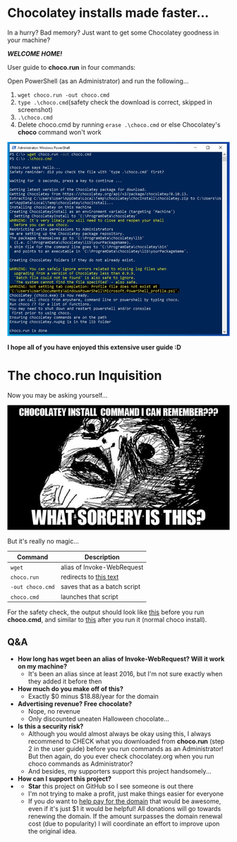 
# Chocolatey installs made faster...
In a hurry? Bad memory? Just want to get some Chocolatey goodness in your machine?

***WELCOME HOME!***

User guide to **choco.run** in four commands:

Open PowerShell (as an Administrator) and run the following...
 1. `wget choco.run -out choco.cmd`
 2. `type .\choco.cmd`(safety check the download is correct, skipped in screenshot)
 3. `.\choco.cmd`
 4. Delete choco.cmd by running `erase .\choco.cmd` or else Chocolatey's **choco** command won't work
 
![expected-output](https://github.com/asheroto/choco.run/blob/master/expected-output-no-safety-check.jpg?raw=true)
 
**I hope all of you have enjoyed this extensive user guide :D**

# The choco.run Inquisition

Now you may be asking yourself...

![meme](https://raw.githubusercontent.com/asheroto/choco.run/master/meme.jpg)


But it's really no magic...

|Command|Description
|----------------|-------------------------------
`wget`|alias of Invoke-WebRequest
`choco.run`|redirects to [this text](https://raw.githubusercontent.com/asheroto/choco.run/master/install)
`-out choco.cmd`|saves that as a batch script
`choco.cmd`|launches that script

For the safety check, the output should look like [this](https://github.com/asheroto/choco.run/blob/master/expected-output1.jpg) before you run **choco.cmd**, and similar to [this](https://github.com/asheroto/choco.run/blob/master/expected-output2.jpg) after you run it (normal choco install).

## Q&A
- **How long has wget been an alias of Invoke-WebRequest? Will it work on my machine?**
	- It's been an alias since at least 2016, but I'm not sure exactly when they added it before then
- **How much do you make off of this?**
	- Exactly $0 minus $18.88/year for the domain
- **Advertising revenue? Free chocolate?**
	- Nope, no revenue
	- Only discounted uneaten Halloween chocolate...
- **Is this a security risk?**
	- Although you would almost always be okay using this, I always recommend to CHECK what you downloaded from **choco.run** (step 2 in the user guide) before you run commands as an Administrator! But then again, do you ever check chocolatey.org when you run choco commands as Administrator?
	- And besides, my supporters support this project handsomely...
- **How can I support this project?**
- 	- **Star** this project on GitHub so I see someone is out there
	- I'm not trying to make a profit, just make things easier for everyone
	- If you *do* want to [help pay for the domain](https://www.coinpayments.net/$asheroto) that would be awesome, even if it's just $1 it would be helpful! All donations will go towards renewing the domain. If the amount surpasses the domain renewal cost (due to popularity) I will coordinate an effort to improve upon the original idea.
